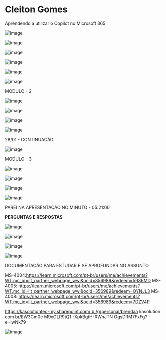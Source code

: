 # Cleiton Gomes

Aprendendo a utilizar o Copilot no Microsoft 365

![image](https://github.com/user-attachments/assets/03a425ff-06eb-45aa-a9b2-6cfac16df092)

![image](https://github.com/user-attachments/assets/2ad56ee9-881f-4760-9949-644be077b0f7)

![image](https://github.com/user-attachments/assets/0b056905-a998-4ecd-b707-3022ba520a11)

![image](https://github.com/user-attachments/assets/3b6aed77-0cc2-4b38-8227-2d0ea5bc04d4)

![image](https://github.com/user-attachments/assets/6cc97efb-8076-440f-ae49-4da9e24afcf1)

![image](https://github.com/user-attachments/assets/36c6f328-3e44-4954-854f-89479c43e21d)

MODULO - 2

![image](https://github.com/user-attachments/assets/9ee64cc4-9759-47ca-a4d7-acdba00a28ee)

![image](https://github.com/user-attachments/assets/c84b20d0-a233-4d3e-8288-79961b0d3544)

![image](https://github.com/user-attachments/assets/73f749e2-e631-4895-a9f2-0ab2aa06621e)

![image](https://github.com/user-attachments/assets/e0d51cf5-7e53-4701-aa3e-1ef64d0719b1)

28/01 - CONTINUAÇÃO

![image](https://github.com/user-attachments/assets/048e5e36-98e5-40a9-bb16-79b77e34ae01)

MODULO - 3

![image](https://github.com/user-attachments/assets/54327ea9-ff7c-45d8-a8d0-41522aee2109)

![image](https://github.com/user-attachments/assets/7cb958db-ea78-4374-b627-a69c5f94f672)

![image](https://github.com/user-attachments/assets/cd6a5dcb-6b20-42f1-a9e8-eb927698256f)

![image](https://github.com/user-attachments/assets/a45df706-3936-431a-a507-855b28aab203)

PAREI NA APRESENTAÇÃO NO MINUTO - 05:21:00





**PERGUNTAS E RESPOSTAS**

![image](https://github.com/user-attachments/assets/6820db76-8af4-4398-a220-e2d2eb6d9a13)

![image](https://github.com/user-attachments/assets/a0aa6979-e6cc-4d37-bd0a-66d2eceebe6f)

![image](https://github.com/user-attachments/assets/105121ef-beaa-4420-8554-07dd7ab2eaa7)

![image](https://github.com/user-attachments/assets/a56ec026-c37f-4039-9277-8751c347c5b2)



DOCUMENTAÇÃO PARA ESTUDAR E SE APROFUNDAR NO ASSUNTO

MS-4004:https://learn.microsoft.com/pt-br/users/me/achievements?WT.mc_id=ilt_partner_webpage_wwl&ocid=356989&redeem=5R86MD 
MS-4005: https://learn.microsoft.com/pt-br/users/me/achievements?WT.mc_id=ilt_partner_webpage_wwl&ocid=356989&redeem=QYNJL3 
MS-4008: https://learn.microsoft.com/pt-br/users/me/achievements?WT.mc_id=ilt_partner_webpage_wwl&ocid=356989&redeem=7DZV4P

https://kasolutiontec-my.sharepoint.com/:b:/g/personal/brendaa kasolution com br/EW3Cm0e M9xOLR9tQ1 -XpkBgtH-RWnJTN OgsDRM7FxFg?e=lwNk79

![image](https://github.com/user-attachments/assets/2376f7d0-9310-41d5-893d-45c937f1f369)
